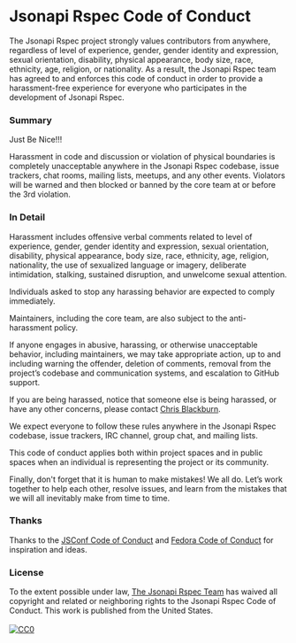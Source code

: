 # Jsonapi Rspec Code of Conduct

The Jsonapi Rspec project strongly values contributors from anywhere, regardless of level of experience, gender, gender identity and expression, sexual orientation, disability, physical appearance, body size, race, ethnicity, age, religion, or nationality. As a result, the Jsonapi Rspec team has agreed to and enforces this code of conduct in order to provide a harassment-free experience for everyone who participates in the development of Jsonapi Rspec.

### Summary

Just Be Nice!!!

Harassment in code and discussion or violation of physical boundaries is completely unacceptable anywhere in the Jsonapi Rspec codebase, issue trackers, chat rooms, mailing lists, meetups, and any other events. Violators will be warned and then blocked or banned by the core team at or before the 3rd violation.

### In Detail

Harassment includes offensive verbal comments related to level of experience, gender, gender identity and expression, sexual orientation, disability, physical appearance, body size, race, ethnicity, age, religion, nationality, the use of sexualized language or imagery, deliberate intimidation, stalking, sustained disruption, and unwelcome sexual attention.

Individuals asked to stop any harassing behavior are expected to comply immediately.

Maintainers, including the core team, are also subject to the anti-harassment policy.

If anyone engages in abusive, harassing, or otherwise unacceptable behavior, including maintainers, we may take appropriate action, up to and including warning the offender, deletion of comments, removal from the project’s codebase and communication systems, and escalation to GitHub support.

If you are being harassed, notice that someone else is being harassed, or have any other concerns, please contact [Chris Blackburn](mailto:87a1779b@opayq.com).

We expect everyone to follow these rules anywhere in the Jsonapi Rspec codebase, issue trackers, IRC channel, group chat, and mailing lists.

This code of conduct applies both within project spaces and in public spaces when an individual is representing the project or its community.

Finally, don't forget that it is human to make mistakes! We all do. Let’s work together to help each other, resolve issues, and learn from the mistakes that we will all inevitably make from time to time.

### Thanks

Thanks to the [JSConf Code of Conduct](http://jsconf.com/codeofconduct.html) and [Fedora Code of Conduct](http://fedoraproject.org/code-of-conduct) for inspiration and ideas.

### License

<p class="license" xmlns:dct="http://purl.org/dc/terms/" xmlns:vcard="http://www.w3.org/2001/vcard-rdf/3.0#">
  To the extent possible under law, <a rel="dct:publisher" href="https://github.com/midwire/jsonapi_rspec">The Jsonapi Rspec Team</a> has waived all copyright and related or neighboring rights to the <span property="dct:title">Jsonapi Rspec Code of Conduct</span>. This work is published from the <span property="vcard:Country" datatype="dct:ISO3166" content="US" about="https://github.com/midwire/jsonapi_rspec">United States.</span>
  <br>
  <br>
  <a rel="license" href="http://creativecommons.org/publicdomain/zero/1.0/">
    <img src="http://i.creativecommons.org/p/zero/1.0/88x31.png" style="border-style: none;" alt="CC0">
  </a>
</p>
